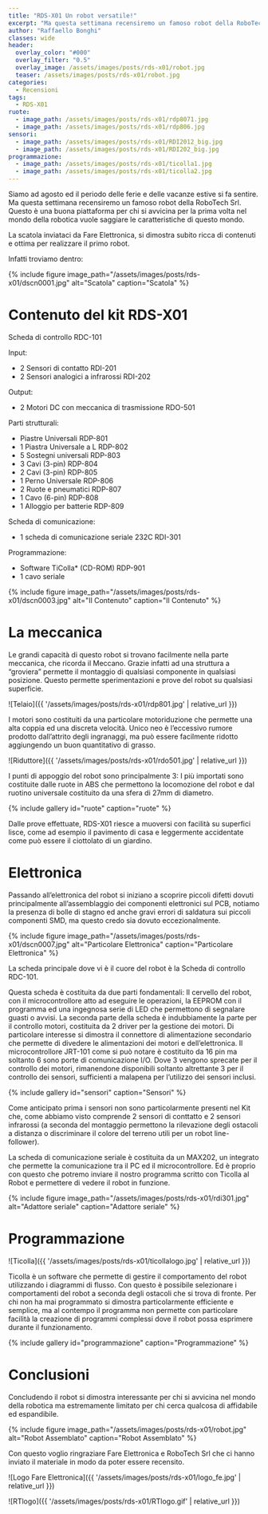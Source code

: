 ```yaml
---
title: "RDS-X01 Un robot versatile!"
excerpt: "Ma questa settimana recensiremo un famoso robot della RoboTech Srl. Questo è una buona piattaforma per chi si avvicina per la prima volta nel mondo della robotica vuole saggiare le caratteristiche di questo mondo."
author: "Raffaello Bonghi"
classes: wide
header:
  overlay_color: "#000"
  overlay_filter: "0.5"
  overlay_image: /assets/images/posts/rds-x01/robot.jpg
  teaser: /assets/images/posts/rds-x01/robot.jpg
categories:
  - Recensioni
tags:
  - RDS-X01
ruote:
  - image_path: /assets/images/posts/rds-x01/rdp8071.jpg
  - image_path: /assets/images/posts/rds-x01/rdp806.jpg
sensori:
  - image_path: /assets/images/posts/rds-x01/RDI2012_big.jpg
  - image_path: /assets/images/posts/rds-x01/RDI202_big.jpg
programmazione:
  - image_path: /assets/images/posts/rds-x01/ticolla1.jpg
  - image_path: /assets/images/posts/rds-x01/ticolla2.jpg
---
```


Siamo ad agosto ed il periodo delle ferie e delle vacanze estive si fa sentire. Ma questa settimana recensiremo un famoso robot della RoboTech Srl. Questo è una buona piattaforma per chi si avvicina per la prima volta nel mondo della robotica vuole saggiare le caratteristiche di questo mondo.

La scatola inviataci da Fare Elettronica, si dimostra subito ricca di contenuti e ottima per realizzare il primo robot.

Infatti troviamo dentro:

{% include figure image_path="/assets/images/posts/rds-x01/dscn0001.jpg" alt="Scatola" caption="Scatola" %}

# Contenuto del kit RDS-X01

Scheda di controllo RDC-101

Input:
* 2 Sensori di contatto RDI-201
* 2 Sensori analogici a infrarossi RDI-202

Output:
* 2 Motori DC con meccanica di trasmissione RDO-501

Parti strutturali:
* Piastre Universali RDP-801
* 1 Piastra Universale a L RDP-802
* 5 Sostegni universali RDP-803
* 3 Cavi (3-pin) RDP-804
* 2 Cavi (3-pin) RDP-805
* 1 Perno Universale RDP-806
* 2 Ruote e pneumatici RDP-807
* 1 Cavo (6-pin) RDP-808
* 1 Alloggio per batterie RDP-809

Scheda di comunicazione:
* 1 scheda di comunicazione seriale 232C RDI-301

Programmazione:
* Software TiColla* (CD-ROM) RDP-901
* 1 cavo seriale

{% include figure image_path="/assets/images/posts/rds-x01/dscn0003.jpg" alt="Il Contenuto" caption="Il Contenuto" %}

# La meccanica

Le grandi capacità di questo robot si trovano facilmente nella parte meccanica, che ricorda il Meccano. Grazie infatti ad una struttura a “groviera” permette il montaggio di qualsiasi componente in qualsiasi posizione.
Questo permette sperimentazioni e prove del robot su qualsiasi superficie.

![Telaio]({{ '/assets/images/posts/rds-x01/rdp801.jpg' | relative_url }})

I motori sono costituiti da una particolare motoriduzione che permette una alta coppia ed una discreta velocità. Unico neo è l’eccessivo rumore prodotto dall’attrito degli ingranaggi, ma può essere facilmente ridotto aggiungendo un buon quantitativo di grasso.

![Riduttore]({{ '/assets/images/posts/rds-x01/rdo501.jpg' | relative_url }})

I punti di appoggio del robot sono principalmente 3:
I più importati sono costituite dalle ruote in ABS che permettono la locomozione del robot e dal ruotino universale costituito da una sfera di 27mm di diametro.

{% include gallery id="ruote" caption="ruote" %}

Dalle prove effettuate, RDS-X01 riesce a muoversi con facilità su superfici lisce, come ad esempio il pavimento di casa e leggermente accidentate come può essere il ciottolato di un giardino.

# Elettronica

Passando all’elettronica del robot si iniziano a scoprire piccoli difetti dovuti principalmente all’assemblaggio dei componenti elettronici sul PCB, notiamo la presenza di bolle di stagno ed anche gravi errori di saldatura sui piccoli componenti SMD, ma questo credo sia dovuto eccezionalmente.

{% include figure image_path="/assets/images/posts/rds-x01/dscn0007.jpg" alt="Particolare Elettronica" caption="Particolare Elettronica" %}

La scheda principale dove vi è il cuore del robot è la Scheda di controllo RDC-101.

Questa scheda è costituita da due parti fondamentali:
Il cervello del robot, con il microcontrollore atto ad eseguire le operazioni, la EEPROM con il programma ed una ingegnosa serie di LED che permettono di segnalare guasti o avvisi.
La seconda parte della scheda è indubbiamente la parte per il controllo motori, costituita da 2 driver per la gestione dei motori. Di particolare interesse si dimostra il connettore di alimentazione secondario che permette di divedere le alimentazioni dei motori e dell’elettronica.
Il microcontrollore JRT-101 come si può notare è costituito da 16 pin ma soltanto 6 sono porte di comunicazione I/O.
Dove 3 vengono sprecate per il controllo dei motori, rimanendone disponibili soltanto altrettante 3 per il controllo dei sensori, sufficienti a malapena per l’utilizzo dei sensori inclusi.

{% include gallery id="sensori" caption="Sensori" %}

Come anticipato prima i sensori non sono particolarmente presenti nel Kit che, come abbiamo visto comprende 2 sensori di conttatto e 2 sensori infrarossi (a seconda del montaggio permettono la rilevazione degli ostacoli a distanza o discriminare il colore del terreno utili per un robot line-follower).

La scheda di comunicazione seriale è costituita da un MAX202, un integrato che permette la comunicazione tra il PC ed il microcontrollore.
Ed è proprio con  questo che potremo inviare il nostro programma scritto con Ticolla al Robot e permettere di vedere il robot in funzione.

{% include figure image_path="/assets/images/posts/rds-x01/rdi301.jpg" alt="Adattore seriale" caption="Adattore seriale" %}

# Programmazione

![Ticolla]({{ '/assets/images/posts/rds-x01/ticollalogo.jpg' | relative_url }})

Ticolla è un software che permette di gestire il comportamento del robot utilizzando i diagrammi di flusso. Con questo è possibile selezionare i comportamenti del robot a seconda degli ostacoli che si trova di fronte.
Per chi non ha mai programmato si dimostra particolarmente efficiente e semplice, ma al contempo il programma non permette con particolare facilità la creazione di programmi complessi dove il robot possa esprimere durante il funzionamento.

{% include gallery id="programmazione" caption="Programmazione" %}

# Conclusioni

Concludendo il robot si dimostra interessante per chi si avvicina nel mondo della robotica ma estremamente limitato per chi cerca qualcosa di affidabile ed espandibile.

{% include figure image_path="/assets/images/posts/rds-x01/robot.jpg" alt="Robot Assemblato" caption="Robot Assemblato" %}

Con questo voglio ringraziare Fare Elettronica e RoboTech Srl che ci hanno inviato il materiale in modo da poter essere recensito.

![Logo Fare Elettronica]({{ '/assets/images/posts/rds-x01/logo_fe.jpg' | relative_url }})

![RTlogo]({{ '/assets/images/posts/rds-x01/RTlogo.gif' | relative_url }})
